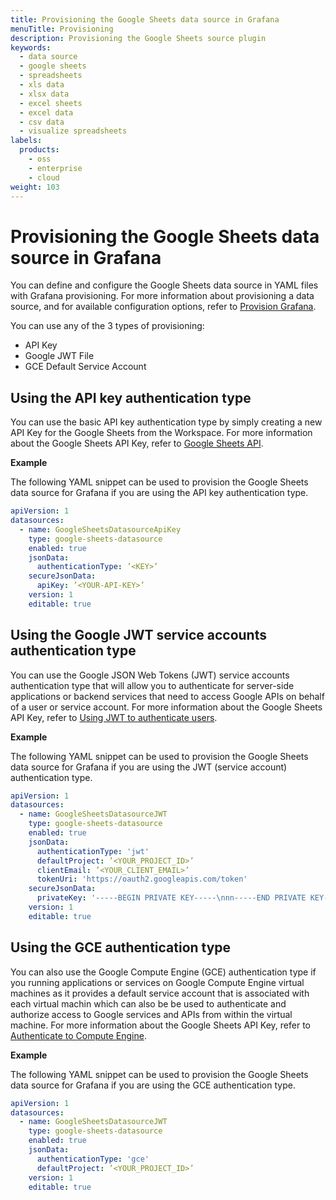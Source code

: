 ```yaml
---
title: Provisioning the Google Sheets data source in Grafana
menuTitle: Provisioning
description: Provisioning the Google Sheets source plugin
keywords:
  - data source
  - google sheets
  - spreadsheets
  - xls data
  - xlsx data
  - excel sheets
  - excel data
  - csv data
  - visualize spreadsheets
labels:
  products:
    - oss
    - enterprise
    - cloud
weight: 103
---
```


# Provisioning the Google Sheets data source in Grafana

You can define and configure the Google Sheets data source in YAML files with Grafana provisioning. For more information about provisioning a data source, and for available configuration options, refer to [Provision Grafana](https://grafana.com/docs/grafana/latest/administration/provisioning/#data-sources).

You can use any of the 3 types of provisioning:

- API Key
- Google JWT File
- GCE Default Service Account

## Using the API key authentication type

You can use the basic API key authentication type by simply creating a new API Key for the Google Sheets from the Workspace. For more information about the Google Sheets API Key, refer to [Google Sheets API](https://developers.google.com/sheets/api/reference/rest).

**Example**

The following YAML snippet can be used to provision the Google Sheets data source for Grafana if you are using the API key authentication type.

```yaml
apiVersion: 1
datasources:
  - name: GoogleSheetsDatasourceApiKey
    type: google-sheets-datasource
    enabled: true
    jsonData:
      authenticationType: ’<KEY>’
    secureJsonData:
      apiKey: ’<YOUR-API-KEY>’
    version: 1
    editable: true
```

## Using the Google JWT service accounts authentication type

You can use the Google JSON Web Tokens (JWT) service accounts authentication type that will allow you to authenticate for server-side applications or backend services that need to access Google APIs on behalf of a user or service account. For more information about the Google Sheets API Key, refer to [Using JWT to authenticate users](https://cloud.google.com/api-gateway/docs/authenticating-users-jwt).

**Example**

The following YAML snippet can be used to provision the Google Sheets data source for Grafana if you are using the JWT (service account) authentication type.

```yaml
apiVersion: 1
datasources:
  - name: GoogleSheetsDatasourceJWT
    type: google-sheets-datasource
    enabled: true
    jsonData:
      authenticationType: 'jwt'
      defaultProject: ’<YOUR_PROJECT_ID>’
      clientEmail: ’<YOUR_CLIENT_EMAIL>’
      tokenUri: 'https://oauth2.googleapis.com/token'
    secureJsonData:
      privateKey: '-----BEGIN PRIVATE KEY-----\nnn-----END PRIVATE KEY-----\n'
    version: 1
    editable: true
```

## Using the GCE authentication type

You can also use the Google Compute Engine (GCE) authentication type if you running applications or services on Google Compute Engine virtual machines as it provides a default service account that is associated with each virtual machin which can also be be used to authenticate and authorize access to Google services and APIs from within the virtual machine. For more information about the Google Sheets API Key, refer to [Authenticate to Compute Engine](https://cloud.google.com/compute/docs/authentication).

**Example**

The following YAML snippet can be used to provision the Google Sheets data source for Grafana if you are using the GCE authentication type.

```yaml
apiVersion: 1
datasources:
  - name: GoogleSheetsDatasourceJWT
    type: google-sheets-datasource
    enabled: true
    jsonData:
      authenticationType: 'gce'
      defaultProject: ’<YOUR_PROJECT_ID>’
    version: 1
    editable: true
```
